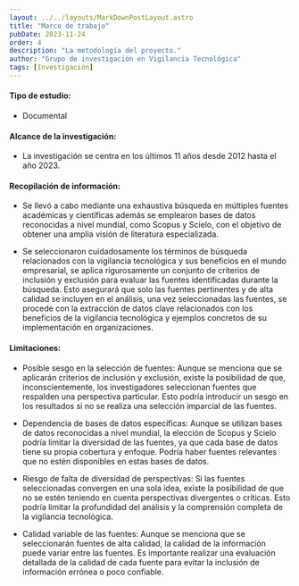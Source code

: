 ```yaml
---
layout: ../../layouts/MarkDownPostLayout.astro
title: "Marco de trabajo"
pubDate: 2023-11-24
order: 4
description: "La metodología del proyecto."
author: "Grupo de investigación en Vigilancia Tecnológica"
tags: [Investigación]
---
```


#### Tipo de estudio:

- Documental

#### Alcance de la investigación:

- La investigación se centra en los últimos 11 años desde 2012 hasta el año 2023.

#### Recopilación de información:

- Se llevó a cabo mediante una exhaustiva búsqueda en múltiples fuentes académicas y científicas además se emplearon bases de datos reconocidas a nivel mundial, como Scopus y Scielo, con el objetivo de obtener una amplia visión de literatura especializada.

- Se seleccionaron cuidadosamente los términos de búsqueda relacionados con la vigilancia tecnológica y sus beneficios en el mundo empresarial, se aplica rigurosamente un conjunto de criterios de inclusión y exclusión para evaluar las fuentes identificadas durante la búsqueda. Esto asegurará que solo las fuentes pertinentes y de alta calidad se incluyen en el análisis, una vez seleccionadas las fuentes, se procede con la extracción de datos clave relacionados con los beneficios de la vigilancia tecnológica y ejemplos concretos de su implementación en organizaciones.

#### Limitaciones:

- Posible sesgo en la selección de fuentes: Aunque se menciona que se aplicarán criterios de inclusión y exclusión, existe la posibilidad de que, inconscientemente, los investigadores seleccionan fuentes que respalden una perspectiva particular. Esto podría introducir un sesgo en los resultados si no se realiza una selección imparcial de las fuentes.

- Dependencia de bases de datos específicas: Aunque se utilizan bases de datos reconocidas a nivel mundial, la elección de Scopus y Scielo podría limitar la diversidad de las fuentes, ya que cada base de datos tiene su propia cobertura y enfoque. Podría haber fuentes relevantes que no estén disponibles en estas bases de datos.

- Riesgo de falta de diversidad de perspectivas: Si las fuentes seleccionadas convergen en una sola idea, existe la posibilidad de que no se estén teniendo en cuenta perspectivas divergentes o críticas. Esto podría limitar la profundidad del análisis y la comprensión completa de la vigilancia tecnológica.

- Calidad variable de las fuentes: Aunque se menciona que se seleccionarán fuentes de alta calidad, la calidad de la información puede variar entre las fuentes. Es importante realizar una evaluación detallada de la calidad de cada fuente para evitar la inclusión de información errónea o poco confiable.
